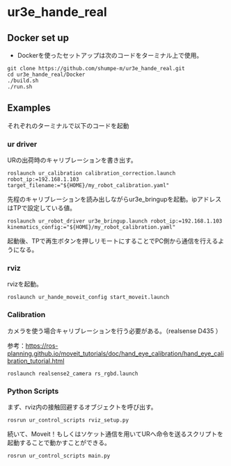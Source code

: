 # ur3e_hande_real
## Docker set up
- Dockerを使ったセットアップは次のコードをターミナル上で使用。
```
git clone https://github.com/shumpe-m/ur3e_hande_real.git
cd ur3e_hande_real/Docker
./build.sh
./run.sh
```

## Examples

それぞれのターミナルで以下のコードを起動

### ur driver
URの出荷時のキャリブレーションを書き出す。
```
roslaunch ur_calibration calibration_correction.launch robot_ip:=192.168.1.103 target_filename:="${HOME}/my_robot_calibration.yaml"
```

先程のキャリブレーションを読み出しながらur3e_bringupを起動。ipアドレスはTPで設定している値。

```
roslaunch ur_robot_driver ur3e_bringup.launch robot_ip:=192.168.1.103 kinematics_config:="${HOME}/my_robot_calibration.yaml"
```

起動後、TPで再生ボタンを押しリモートにすることでPC側から通信を行えるようになる。


### rviz

rvizを起動。

```
roslaunch ur_hande_moveit_config start_moveit.launch
```

### Calibration
カメラを使う場合キャリブレーションを行う必要がある。（realsense D435 ）

参考：https://ros-planning.github.io/moveit_tutorials/doc/hand_eye_calibration/hand_eye_calibration_tutorial.html

```
roslaunch realsense2_camera rs_rgbd.launch
```

### Python Scripts

まず、rviz内の接触回避するオブジェクトを呼び出す。

```
rosrun ur_control_scripts rviz_setup.py 
```

続いて、Moveit！もしくはソケット通信を用いてURへ命令を送るスクリプトを起動することで動かすことができる。

```
rosrun ur_control_scripts main.py 
```

